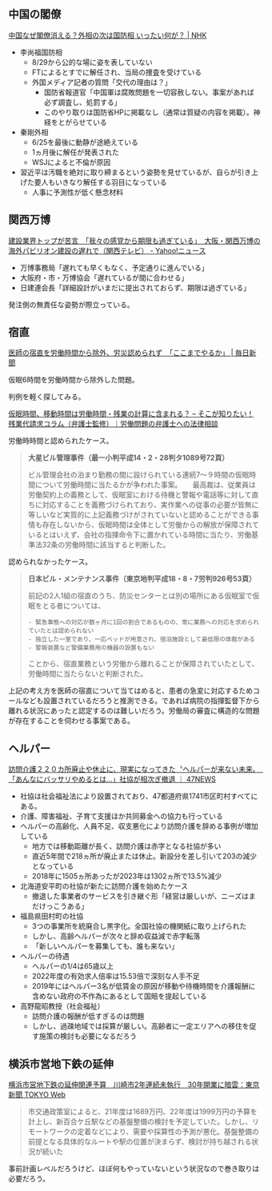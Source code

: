 ## 中国の閣僚

[中国なぜ閣僚消える？外相の次は国防相 いったい何が？ | NHK](https://www3.nhk.or.jp/news/special/international_news_navi/articles/qa/2023/09/22/34604.html)

- 李尚福国防相
  - 8/29から公的な場に姿を表していない
  - FTによるとすでに解任され、当局の捜査を受けている
  - 外国メディア記者の質問「交代の理由は？」
    - 国防省報道官「中国軍は腐敗問題を一切容赦しない。事案があれば必ず調査し、処罰する」
    - このやり取りは国防省HPに掲載なし（通常は質疑の内容を掲載）。神経をとがらせている
- 秦剛外相
  - 6/25を最後に動静が途絶えている
  - 1ヵ月後に解任が発表された
  - WSJによると不倫が原因
- 習近平は汚職を絶対に取り締まるという姿勢を見せているが、自らが引き上げた要人もいきなり解任する羽目になっている
  - 人事に予測性が低く懸念材料

## 関西万博

[建設業界トップが苦言　「我々の感覚から期限も過ぎている」　大阪・関西万博の海外パビリオン建設の遅れで（関西テレビ） - Yahoo!ニュース](https://news.yahoo.co.jp/articles/f3281d089e2e3f058418c8f8401c20f74abea229)

- 万博事務局「遅れても早くもなく、予定通りに進んでいる」
- 大阪府・市・万博協会「遅れているが間に合わせる」
- 日建連会長「詳細設計がいまだに提出されておらず、期限は過ぎている」

発注側の無責任な姿勢が際立っている。

## 宿直

[医師の宿直を労働時間から除外、労災認められず　「ここまでやるか」 | 毎日新聞](https://mainichi.jp/articles/20230922/k00/00m/040/300000c)

仮眠6時間を労働時間から除外した問題。

判例を軽く探してみる。

[仮眠時間、移動時間は労働時間・残業の計算に含まれる？ – そこが知りたい！残業代請求コラム（弁護士監修）｜労働問題の弁護士への法律相談](https://www.shinjuku-law.jp/columns-labor/kaminjikan-idoujikan/)

労働時時間と認められたケース。

> **大星ビル管理事件（最一小判平成14・2・28判タ1089号72頁）**
>
> ビル管理会社の泊まり勤務の間に設けられている連続7～９時間の仮眠時間について労働時間に当たるかが争われた事案。
> 　
> 最高裁は、従業員は労働契約上の義務として、仮眠室における待機と警報や電話等に対して直ちに対応することを義務づけられており、実作業への従事の必要が皆無に等しいなど実質的に上記義務づけがされていないと認めることができる事情も存在しないから、仮眠時間は全体として労働からの解放が保障されているとはいえず、会社の指揮命令下に置かれている時間に当たり、労働基準法32条の労働時間に該当すると判断した。

認められなかったケース。

> **日本ビル・メンテナンス事件（東京地判平成18・8・7労判926号53頁）**
>
> 前記の2人1組の宿直のうち、防災センターとは別の場所にある仮眠室で仮眠をとる者については、
>
>     - 緊急事態への対応が数ヶ月に1回の割合であるものの、常に業務への対応を求められていたとは認められない
>     - 独立した一室であり、一応ベッドが用意され、宿泊施設として最低限の体裁がある
>     - 警報装置など警備業務用の機器の設置もない
>
> ことから、宿直業務という労働から離れることが保障されていたとして、労働時間に当たらないと判断された。

上記の考え方を医師の宿直について当てはめると、患者の急変に対応するためコールなども設置されているだろうと推測できる。であれば病院の指揮監督下から離れる状況にあったと認定するのは難しいだろう。労働局の審査に構造的な問題が存在することを伺わせる事案である。

## ヘルパー

[訪問介護２２０カ所廃止や休止に、現実になってきた〝ヘルパーが来ない未来〟　「あんなにバッサリやめるとは…」社協が相次ぎ撤退 ｜ 47NEWS](https://nordot.app/1075319456852803905)

- 社協は社会福祉法により設置されており、47都道府県1741市区町村すべてにある。
- 介護、障害福祉、子育て支援ほか共同募金への協力も行っている
- ヘルパーの高齢化、人員不足、収支悪化により訪問介護を辞める事例が増加している
  - 地方では移動距離が長く、訪問介護は赤字となる社協が多い
  - 直近5年間で218ヵ所が廃止または休止。新設分を差し引いて203の減少となっている
  - 2018年に1505ヵ所あったが2023年は1302ヵ所で13.5%減少
- 北海道安平町の社協が新たに訪問介護を始めたケース
  - 撤退した事業者のサービスを引き継ぐ形「経営は厳しいが、ニーズはまだけっこうある」
- 福島県田村町の社協
  - 3つの事業所を統廃合し黒字化。全国社協の機関紙に取り上げられた
  - しかし、高齢ヘルパーが次々と辞め収益減で赤字転落
  - 「新しいヘルパーを募集しても、誰も来ない」
- ヘルパーの待遇
  - ヘルパーの1/4は65歳以上
  - 2022年度の有効求人倍率は15.53倍で深刻な人手不足
  - 2019年にはヘルパー3名が低賃金の原因が移動や待機時間を介護報酬に含めない政府の不作為にあるとして国賠を提起している
- 高野龍昭教授（社会福祉）
  - 訪問介護の報酬が低すぎるのは問題
  - しかし、過疎地域では採算が厳しい。高齢者に一定エリアへの移住を促す施策の検討も必要になるだろう

## 横浜市営地下鉄の延伸

[横浜市営地下鉄の延伸関連予算　川崎市2年連続未執行　30年開業に暗雲：東京新聞 TOKYO Web](https://www.tokyo-np.co.jp/article/279244)

> 市交通政策室によると、21年度は1689万円、22年度は1999万円の予算を計上し、新百合ケ丘駅などの基盤整備の検討を予定していた。しかし、リモートワークの定着などにより、需要や採算性の予測が悪化。基盤整備の前提となる具体的なルートや駅の位置が決まらず、検討が持ち越される状況が続いた

事前計画レベルだろうけど、ほぼ何もやっていないという状況なので巻き取りは必要だろう。
